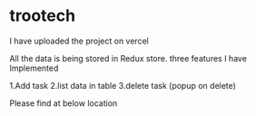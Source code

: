 # trootech

I have uploaded the project on vercel

All the data is being stored in Redux store.
three features I have Implemented

1.Add task
2.list data in table
3.delete task (popup on delete)

Please find at below location

